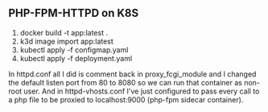 ## PHP-FPM-HTTPD on K8S

1. docker build -t app:latest .
2. k3d image import app:latest
4. kubectl apply -f configmap.yaml
5. kubectl apply -f deployment.yaml

In httpd.conf all I did is comment back in proxy_fcgi_module and I changed the default listen port from 80 to 8080 so we can run that container as non-root user.
And in httpd-vhosts.conf I've just configured to pass every call to a php file to be proxied to localhost:9000 (php-fpm sidecar container).